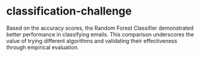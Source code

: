 # classification-challenge

Based on the accuracy scores, the Random Forest Classifier demonstrated better performance in classifying emails. This comparison underscores the value of trying different algorithms and validating their effectiveness through empirical evaluation.
